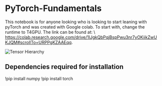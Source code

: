 # PyTorch-Fundamentals
This notebook is for anyone looking who is looking to start leaning with pyTorch and was created with Google colab. To start with, change the runtime to T4GPU. The link can be found at: \\ https://colab.research.google.com/drive/1IJgkQbPqjBspPwu3nr7yOKiikZwUKJQM#scrollTo=URPPgKZAAEqq. 

![Tensor Hierarchy](https://storage.googleapis.com/gemini-generated-images/0b45920d0f7a5ec5/image.png "Visualizing Scalar, Vector, Matrix, and Tensor")

## Dependencies required for installation
!pip install numpy
!pip install torch
 
